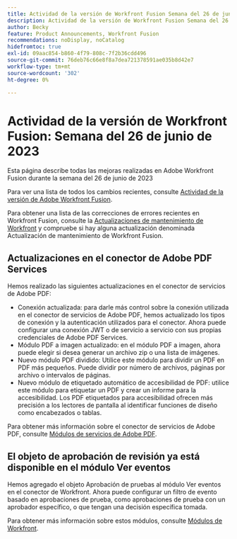 ```yaml
---
title: Actividad de la versión de Workfront Fusion Semana del 26 de junio de 2023
description: Actividad de la versión de Workfront Fusion Semana del 26 de junio de 2023
author: Becky
feature: Product Announcements, Workfront Fusion
recommendations: noDisplay, noCatalog
hidefromtoc: true
exl-id: 09aac854-b860-4f79-808c-7f2b36cdd496
source-git-commit: 76deb76c66e8f8a7dea721378591ae035b8d42e7
workflow-type: tm+mt
source-wordcount: '302'
ht-degree: 0%

---
```


# Actividad de la versión de Workfront Fusion: Semana del 26 de junio de 2023

Esta página describe todas las mejoras realizadas en Adobe Workfront Fusion durante la semana del 26 de junio de 2023

Para ver una lista de todos los cambios recientes, consulte [Actividad de la versión de Adobe Workfront Fusion](../../../product-announcements/product-releases/fusion-release-activity/fusion-release-activity.md).

Para obtener una lista de las correcciones de errores recientes en Workfront Fusion, consulte la [Actualizaciones de mantenimiento de Workfront](https://experienceleague.adobe.com/docs/workfront-known-issues/releases/current-updates.html) y compruebe si hay alguna actualización denominada Actualización de mantenimiento de Workfront Fusion.

## Actualizaciones en el conector de Adobe PDF Services

Hemos realizado las siguientes actualizaciones en el conector de servicios de Adobe PDF:

* Conexión actualizada: para darle más control sobre la conexión utilizada en el conector de servicios de Adobe PDF, hemos actualizado los tipos de conexión y la autenticación utilizados para el conector. Ahora puede configurar una conexión JWT o de servicio a servicio con sus propias credenciales de Adobe PDF Services.
* Módulo PDF a imagen actualizado: en el módulo PDF a imagen, ahora puede elegir si desea generar un archivo zip o una lista de imágenes.
* Nuevo módulo PDF dividido: Utilice este módulo para dividir un PDF en PDF más pequeños. Puede dividir por número de archivos, páginas por archivo o intervalos de páginas.
* Nuevo módulo de etiquetado automático de accesibilidad de PDF: utilice este módulo para etiquetar un PDF y crear un informe para la accesibilidad. Los PDF etiquetados para accesibilidad ofrecen más precisión a los lectores de pantalla al identificar funciones de diseño como encabezados o tablas.

Para obtener más información sobre el conector de servicios de Adobe PDF, consulte [Módulos de servicios de Adobe PDF](/help/quicksilver/workfront-fusion/apps-and-their-modules/pdf-modules.md).

## El objeto de aprobación de revisión ya está disponible en el módulo Ver eventos

Hemos agregado el objeto Aprobación de pruebas al módulo Ver eventos en el conector de Workfront. Ahora puede configurar un filtro de evento basado en aprobaciones de prueba, como aprobaciones de prueba con un aprobador específico, o que tengan una decisión específica tomada.

Para obtener más información sobre estos módulos, consulte [Módulos de Workfront](/help/quicksilver/workfront-fusion/apps-and-their-modules/workfront-modules.md#triggers).
